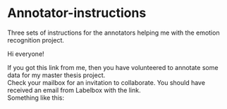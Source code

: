 # Annotator-instructions
Three sets of instructions for the annotators helping me with the emotion recognition project.

Hi everyone!

If you got this link from me, then you have volunteered to annotate some data for my master thesis project.  
Check your mailbox for an invitation to collaborate. You should have received an email from Labelbox with the link.  
Something like this:

